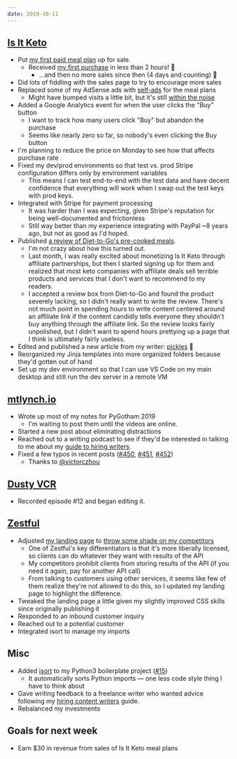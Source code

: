 ```yaml
---
date: 2019-10-11
---
```


## [Is It Keto](https://isitketo.org)

- Put [my first paid meal plan](https://isitketo.org/meal-plans/) up for sale.
  - Received [my first purchase](H1pHs8z.webp) in less than 2 hours! 🎉
    - ...and then no more sales since then (4 days and counting) 🥺
- Did lots of fiddling with the sales page to try to encourage more sales
- Replaced some of my AdSense ads with [self-ads](ung0iFd.webp) for the meal plans
  - Might have bumped visits a little bit, but it's still [within the noise](O9jItSw.webp)
- Added a Google Analytics event for when the user clicks the "Buy" button
  - I want to track how many users click "Buy" but abandon the purchase
  - Seems like nearly zero so far, so nobody's even clicking the Buy button
- I'm planning to reduce the price on Monday to see how that affects purchase rate
- Fixed my dev/prod environments so that test vs. prod Stripe configuration differs only by environment variables
  - This means I can test end-to-end with the test data and have decent confidence that everything will work when I swap out the test keys with prod keys.
- Integrated with Stripe for payment processing
  - It was harder than I was expecting, given Stripe's reputation for being well-documented and frictionless
  - Still way better than my experience integrating with PayPal ~8 years ago, but not as good as I'd hoped.
- Published [a review of Diet-to-Go's pre-cooked meals](https://isitketo.org/blog/diet-to-go-review/).
  - I'm not crazy about how this turned out.
  - Last month, I was really excited about monetizing Is It Keto through affiliate partnerships, but then I started signing up for them and realized that most keto companies with affiliate deals sell terrible products and services that I don't want to recommend to my readers.
  - I accepted a review box from Diet-to-Go and found the product severely lacking, so I didn't really want to write the review. There's not much point in spending hours to write content centered around an affiliate link if the content candidly tells everyone they shouldn't buy anything through the affiliate link. So the review looks fairly unpolished, but I didn't want to spend hours prettying up a page that I think is ultimately fairly useless.
- Edited and published a new article from my writer: [pickles](https://isitketo.org/pickles) 🥒
- Reorganized my Jinja templates into more organized folders because they'd gotten out of hand
- Set up my dev environment so that I can use VS Code on my main desktop and still run the dev server in a remote VM

## [mtlynch.io](https://mtlynch.io)

- Wrote up most of my notes for PyGotham 2019
  - I'm waiting to post them until the videos are online.
- Started a new post about eliminating distractions
- Reached out to a writing podcast to see if they'd be interested in talking to me about my [guide to hiring writers](https://mtlynch.io/hiring-content-writers/).
- Fixed a few typos in recent posts ([#450](https://github.com/mtlynch/mtlynch.io/pull/450), [#451](https://github.com/mtlynch/mtlynch.io/pull/451), [#452](https://github.com/mtlynch/mtlynch.io/pull/452))
  - Thanks to [@victorczhou](https://twitter.com/victorczhou)

## [Dusty VCR](https://dustyvcr.com)

- Recorded episode #12 and began editing it.

## [Zestful](https://zestfuldata.com)

- Adjusted [my landing page](https://zestfuldata.com) to [throw some shade on my competitors](JNDFFnN.webp)
  - One of Zestful's key differentiators is that it's more liberally licensed, so clients can do whatever they want with results of the API
  - My competitors prohibit clients from storing results of the API (if you need it again, pay for another API call)
  - From talking to customers using other services, it seems like few of them realize they're not allowed to do this, so I updated my landing page to highlight the difference.
- Tweaked the landing page a little given my slightly improved CSS skills since originally publishing it
- Responded to an inbound customer inquiry
- Reached out to a potential customer
- Integrated isort to manage my imports

## Misc

- Added [isort](https://github.com/timothycrosley/isort) to my Python3 boilerplate project ([#15](https://github.com/mtlynch/python3_seed/pull/15))
  - It automatically sorts Python imports &mdash; one less code style thing I have to think about
- Gave writing feedback to a freelance writer who wanted advice following my [hiring content writers](https://mtlynch.io/hiring-content-writers/) guide.
- Rebalanced my investments

## Goals for next week

- Earn $30 in revenue from sales of Is It Keto meal plans
